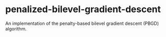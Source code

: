 # penalized-bilevel-gradient-descent
An implementation of the penalty-based bilevel gradient descent (PBGD) algorithm.
